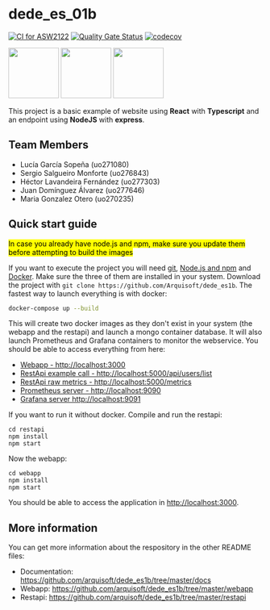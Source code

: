 # dede_es_01b

[![CI for ASW2122](https://github.com/Arquisoft/dede_es1b/actions/workflows/asw2122.yml/badge.svg)](https://github.com/Arquisoft/dede_es1b/actions/workflows/asw2122.yml)
[![Quality Gate Status](https://sonarcloud.io/api/project_badges/measure?project=Arquisoft_dede_es1b&metric=alert_status)](https://sonarcloud.io/summary/new_code?id=Arquisoft_dede_es1b)
[![codecov](https://codecov.io/gh/Arquisoft/dede_es1b/branch/main/graph/badge.svg?token=DKT4h5szve)](https://codecov.io/gh/Arquisoft/dede_es1b)

<p float="left">
<img src="https://blog.wildix.com/wp-content/uploads/2020/06/react-logo.jpg" height="100">
<img src="https://miro.medium.com/max/1200/0*RbmfNyhuBb8G3LWh.png" height="100">
<img src="https://miro.medium.com/max/365/1*Jr3NFSKTfQWRUyjblBSKeg.png" height="100">
</p>


This project is a basic example of website using **React** with **Typescript** and an endpoint using **NodeJS** with **express**.

## Team Members
<ul>
  <li>Lucía García Sopeña (uo271080)</li>
  <li>Sergio Salgueiro Monforte (uo276843)</li>
  <li>Héctor Lavandeira Fernández (uo277303)</li>
  <li>Juan Domínguez Álvarez (uo277646)</li>
  <li>Maria Gonzalez Otero (uo270235)</li>
</ul>

## Quick start guide
<mark>In case you already have node.js and npm, make sure you update them before attempting to build the images</mark>

If you want to execute the project you will need [git](https://git-scm.com/downloads), [Node.js and npm](https://www.npmjs.com/get-npm) and [Docker](https://docs.docker.com/get-docker/). Make sure the three of them are installed in your system. Download the project with `git clone https://github.com/Arquisoft/dede_es1b`. The fastest way to launch everything is with docker:
```bash
docker-compose up --build
```
This will create two docker images as they don't exist in your system (the webapp and the restapi) and launch a mongo container database. It will also launch Prometheus and Grafana containers to monitor the webservice. You should be able to access everything from here:
 - [Webapp - http://localhost:3000](http://localhost:3000)
 - [RestApi example call - http://localhost:5000/api/users/list](http://localhost:5000/api/users/list)
 - [RestApi raw metrics - http://localhost:5000/metrics](http://localhost:5000/metrics)
 - [Prometheus server - http://localhost:9090](http://localhost:9090)
 - [Grafana server http://localhost:9091](http://localhost:9091)
 
If you want to run it without docker. Compile and run the restapi:
```shell
cd restapi
npm install
npm start
```

Now the webapp:

```shell
cd webapp
npm install
npm start
```

You should be able to access the application in [http://localhost:3000](http://localhost:3000).

## More information
You can get more information about the respository in the other README files:
- Documentation: https://github.com/arquisoft/dede_es1b/tree/master/docs
- Webapp: https://github.com/arquisoft/dede_es1b/tree/master/webapp
- Restapi: https://github.com/arquisoft/dede_es1b/tree/master/restapi
